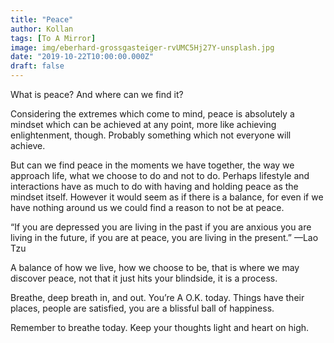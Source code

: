 ```yaml
---
title: "Peace"
author: Kollan
tags: [To A Mirror]
image: img/eberhard-grossgasteiger-rvUMC5Hj27Y-unsplash.jpg
date: "2019-10-22T10:00:00.000Z"
draft: false
---
```


What is peace? And where can we find it?

Considering the extremes which come to mind, peace is absolutely a mindset which can be achieved at any point, more like achieving enlightenment, though. Probably something which not everyone will achieve.

But can we find peace in the moments we have together, the way we approach life, what we choose to do and not to do. Perhaps lifestyle and interactions have as much to do with having and holding peace as the mindset itself. However it would seem as if there is a balance, for even if we have nothing around us we could find a reason to not be at peace.

“If you are depressed you are living in the past if you are anxious you are living in the future, if you are at peace, you are living in the present.” —Lao Tzu

A balance of how we live, how we choose to be, that is where we may discover peace, not that it just hits your blindside, it is a process.

Breathe, deep breath in, and out. You’re A O.K. today. Things have their places, people are satisfied, you are a blissful ball of happiness.

Remember to breathe today. Keep your thoughts light and heart on high.

